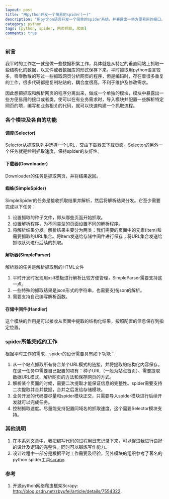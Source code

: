 ```yaml
---
layout: post
title: "用python开发一个简易的spider(一)"
description: "用python语言开发一个简单的spider系统，并暴露出一些方便易用的接口，可以在有业务需求时导入spider模块，快速构建抓取流程。"
category: python
tags: [python, spider, 网页抓取, 爬虫]
comments: true
---
```


### 前言

我平时的工作之一就是做一些数据积累工作，具体就是从特定的垂直网站上抓取一些结构化的数据，以文件或者数据库的形式保存下来。平时抓取用python语言较多，零零散散的写过一些抓取网页分析网页的程序，但是编码时，存在着很多重复的工作，很多代码都是复制粘贴的，耦合度很高，不利于维护及修改需求。

因此想把抓取和解析网页的程序分离出来，做成一个单独的模块，模块中暴露出一些方便易用的接口或者类，使可以在有业务需求时，导入模块并配置一些解析特定网页的项，编写和业务相关的代码，就可以快速构建一个抓取流程。


<!-- more -->

### 各个模块及各自的功能

#### 调度(Selector)

Selector从抓取队列中选择一个URL，交由下载器去下载页面。Selector的另外一个任务就是控制抓取速度，保持spider的友好性。

#### 下载器(Downloader)

Downloader的任务是抓取网页，并将结果返回。

#### 蜘蛛(SimpleSpider)

SimpleSpider的任务是接收抓取结果并解析，然后将解析结果分发。它至少需要完成以下任务：

1. 设置抓取的种子文件，即从哪些页面开始抓取。
2. 设置解析程序，为不同类型的页面设置不同的解析程序。
3. 将解析结果分发。解析结果主要分为两类：我们需要的页面中的元素(Item)和需要抓取的URL集合。将Item发送给存储中间件进行保存；将URL集合发送给抓取队列进行后续的抓取。

#### 解析器(SimpleParser)

解析器的任务是解析抓取到的HTML文件

1. 平时开发时发现用xslt模板进行解析比较方便管理，SimpleParser需要支持这一点。
2. 一些特殊的抓取结果是json形式的字符串，也需要支持json的解析。
3. 需要支持自己编写解析函数。

#### 存储中间件(Handler)

这个模块的作用是可以接收从页面中提取的结构化结果，按照配置的信息保存到指定位置。

### spider所能完成的工作

根据平时工作的需求，spider的设计需要具有如下功能：

1. 从一个站点抓取所有符合某个URL模式的链接，并将提取的结构化内容保存。在这一任务中需要自己配置的项有：种子URL（一般为站点首页）、需要提取数据URL模式、解析网页的方法和保存网页的方式。
2. 解析某个页面的时候，需要二次提取才能保证信息的完整性。spider需要支持二次提取并合并数据，合并之后发给存储模块。
3. 业务开发的代码要尽量和spider模块正交，只需要导入spider模块进行后续开发就可以完成任务。
4. 控制抓取速度。尽量能支持配置同域名的抓取速度，这个需要Selector模块支持。

### 其他说明
1. 在本系列文章中，我把编写代码的过程用日志记录下来，可以促进我进行良好的设计及逻辑的完整性，同时可以锻炼写作能力。
2. 设计过程中一部分是根据平时工作需要及经验，另外模块的组织参考了著名的python spider工具[scrapy](http://scrapy.org/).

### 参考

1. 开源python网络爬虫框架Scrapy: <http://blog.csdn.net/zbyufei/article/details/7554322>.
